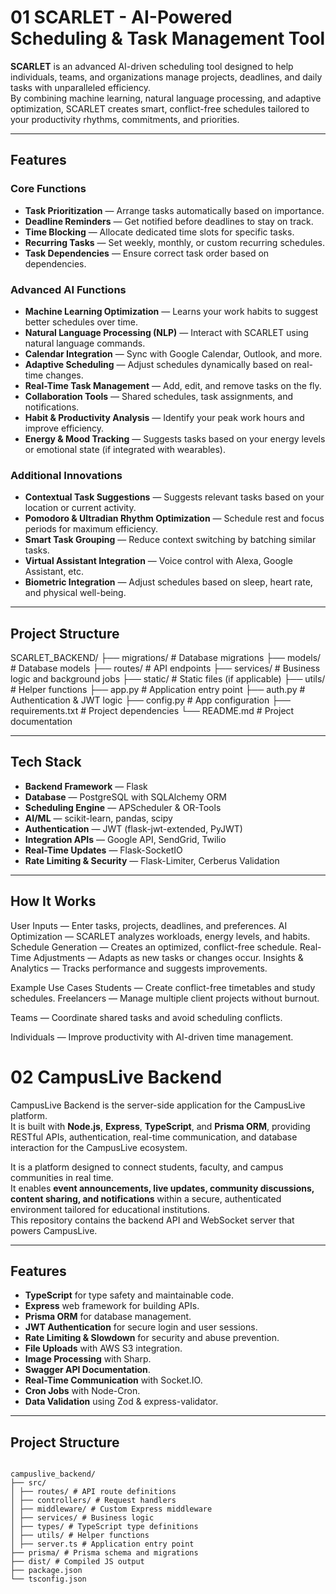 # 01 SCARLET - AI-Powered Scheduling & Task Management Tool

**SCARLET** is an advanced AI-driven scheduling tool designed to help individuals, teams, and organizations manage projects, deadlines, and daily tasks with unparalleled efficiency.  
By combining machine learning, natural language processing, and adaptive optimization, SCARLET creates smart, conflict-free schedules tailored to your productivity rhythms, commitments, and priorities.

---

## Features

### **Core Functions**
- **Task Prioritization** — Arrange tasks automatically based on importance.
- **Deadline Reminders** — Get notified before deadlines to stay on track.
- **Time Blocking** — Allocate dedicated time slots for specific tasks.
- **Recurring Tasks** — Set weekly, monthly, or custom recurring schedules.
- **Task Dependencies** — Ensure correct task order based on dependencies.

### **Advanced AI Functions**
- **Machine Learning Optimization** — Learns your work habits to suggest better schedules over time.
- **Natural Language Processing (NLP)** — Interact with SCARLET using natural language commands.
- **Calendar Integration** — Sync with Google Calendar, Outlook, and more.
- **Adaptive Scheduling** — Adjust schedules dynamically based on real-time changes.
- **Real-Time Task Management** — Add, edit, and remove tasks on the fly.
- **Collaboration Tools** — Shared schedules, task assignments, and notifications.
- **Habit & Productivity Analysis** — Identify your peak work hours and improve efficiency.
- **Energy & Mood Tracking** — Suggests tasks based on your energy levels or emotional state (if integrated with wearables).

### **Additional Innovations**
- **Contextual Task Suggestions** — Suggests relevant tasks based on your location or current activity.
- **Pomodoro & Ultradian Rhythm Optimization** — Schedule rest and focus periods for maximum efficiency.
- **Smart Task Grouping** — Reduce context switching by batching similar tasks.
- **Virtual Assistant Integration** — Voice control with Alexa, Google Assistant, etc.
- **Biometric Integration** — Adjust schedules based on sleep, heart rate, and physical well-being.

---

## Project Structure

SCARLET_BACKEND/
├── migrations/ # Database migrations
├── models/ # Database models
├── routes/ # API endpoints
├── services/ # Business logic and background jobs
├── static/ # Static files (if applicable)
├── utils/ # Helper functions
├── app.py # Application entry point
├── auth.py # Authentication & JWT logic
├── config.py # App configuration
├── requirements.txt # Project dependencies
└── README.md # Project documentation

---

## Tech Stack
- **Backend Framework** — Flask  
- **Database** — PostgreSQL with SQLAlchemy ORM  
- **Scheduling Engine** — APScheduler & OR-Tools  
- **AI/ML** — scikit-learn, pandas, scipy  
- **Authentication** — JWT (flask-jwt-extended, PyJWT)  
- **Integration APIs** — Google API, SendGrid, Twilio  
- **Real-Time Updates** — Flask-SocketIO  
- **Rate Limiting & Security** — Flask-Limiter, Cerberus Validation

---

## How It Works
User Inputs — Enter tasks, projects, deadlines, and preferences.
AI Optimization — SCARLET analyzes workloads, energy levels, and habits.
Schedule Generation — Creates an optimized, conflict-free schedule.
Real-Time Adjustments — Adapts as new tasks or changes occur.
Insights & Analytics — Tracks performance and suggests improvements.

Example Use Cases
Students — Create conflict-free timetables and study schedules.
Freelancers — Manage multiple client projects without burnout.

Teams — Coordinate shared tasks and avoid scheduling conflicts.

Individuals — Improve productivity with AI-driven time management.



# 02 CampusLive Backend

CampusLive Backend is the server-side application for the CampusLive platform.  
It is built with **Node.js**, **Express**, **TypeScript**, and **Prisma ORM**, providing RESTful APIs, authentication, real-time communication, and database interaction for the CampusLive ecosystem.

It is a platform designed to connect students, faculty, and campus communities in real time.  
It enables **event announcements, live updates, community discussions, content sharing, and notifications** within a secure, authenticated environment tailored for educational institutions.  
This repository contains the backend API and WebSocket server that powers CampusLive.

---

## Features

- **TypeScript** for type safety and maintainable code.
- **Express** web framework for building APIs.
- **Prisma ORM** for database management.
- **JWT Authentication** for secure login and user sessions.
- **Rate Limiting & Slowdown** for security and abuse prevention.
- **File Uploads** with AWS S3 integration.
- **Image Processing** with Sharp.
- **Swagger API Documentation**.
- **Real-Time Communication** with Socket.IO.
- **Cron Jobs** with Node-Cron.
- **Data Validation** using Zod & express-validator.

---

## Project Structure

```

campuslive_backend/  
├── src/  
│ ├── routes/ # API route definitions  
│ ├── controllers/ # Request handlers  
│ ├── middleware/ # Custom Express middleware  
│ ├── services/ # Business logic  
│ ├── types/ # TypeScript type definitions  
│ ├── utils/ # Helper functions  
│ ├── server.ts # Application entry point  
├── prisma/ # Prisma schema and migrations  
├── dist/ # Compiled JS output  
├── package.json  
└── tsconfig.json

